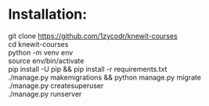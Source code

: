 # Installation:
git clone https://github.com/1zycodr/knewit-courses
<br>
cd knewit-courses
<br>
python -m venv env <br>
source env/bin/activate <br>
pip install -U pip && pip install -r requirements.txt <br>
./manage.py makemigrations && python manage.py migrate <br>
./manage.py createsuperuser <br>
./manage.py runserver <br>
